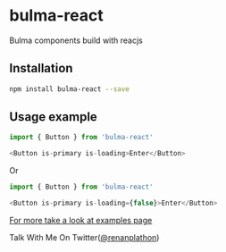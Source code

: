 # bulma-react
Bulma components build with reacjs

## Installation

```sh
npm install bulma-react --save
```

## Usage example

```js
import { Button } from 'bulma-react'

<Button is-primary is-loading>Enter</Button>
```
Or
```js
import { Button } from 'bulma-react'

<Button is-primary is-loading={false}>Enter</Button>
```

[For more take a look at examples page](http://plathon.github.io/bulma-react)

Talk With Me On Twitter([@renanplathon](https://twitter.com/renanplathon))
